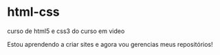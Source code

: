 # html-css
 curso de html5 e css3 do curso em video

 Estou aprendendo a criar sites e agora vou gerencias meus repositórios!
